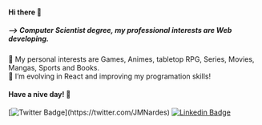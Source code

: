 #### Hi there 👋

##### --> Computer Scientist degree, my professional interests are Web developing. <br />


🔭 My personal interests are Games, Animes, tabletop RPG,  Series, Movies, Mangas, Sports and Books.<br />
🌱 I’m evolving in React and improving my programation skills!<br />


#### Have a nive day! 👋 <br />

[![Twitter Badge](https://img.shields.io/badge/-Twitter-1ca0f1?style=flat-square&labelColor=1ca0f1&logo=twitter&logoColor=white&link=https://twitter.com/felipefialho_)](https://twitter.com/JMNardes)
[![Linkedin Badge](https://img.shields.io/badge/-LinkedIn-blue?style=flat-square&logo=Linkedin&logoColor=white&link=https://www.linkedin.com/in/felipefialho)](https://www.linkedin.com/in/jmnardes/)

